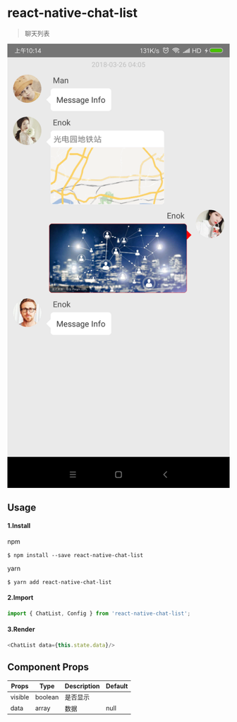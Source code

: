 # react-native-chat-list

> 聊天列表

![preview](./example/preview.png)

## Usage

#### 1.Install
npm
```shell
$ npm install --save react-native-chat-list
```
yarn
```shell
$ yarn add react-native-chat-list
```

#### 2.Import
```javascript
import { ChatList, Config } from 'react-native-chat-list';
```

#### 3.Render
```javascript
<ChatList data={this.state.data}/>
```

## Component Props
|Props|Type|Description|Default|
|-----|-----|-----|-----|
| visible | boolean | 是否显示 |  |
| data | array | 数据 | null |